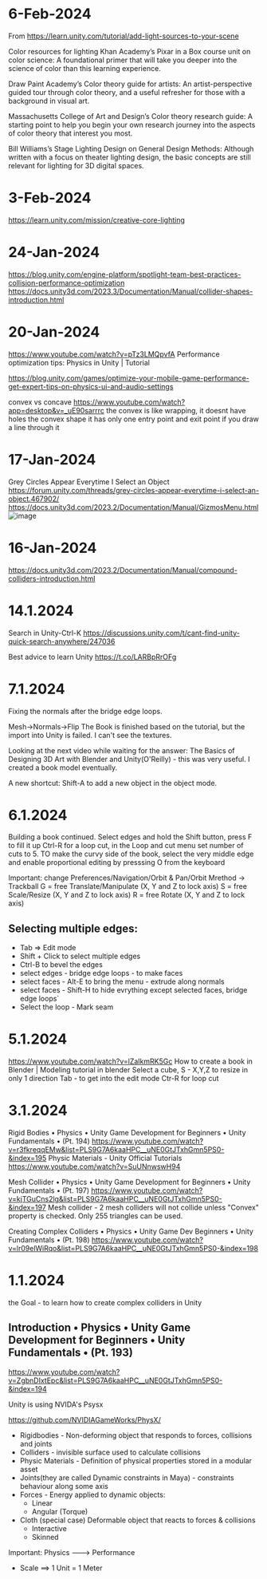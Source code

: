 # 6-Feb-2024
From https://learn.unity.com/tutorial/add-light-sources-to-your-scene

Color resources for lighting
Khan Academy’s Pixar in a Box course unit on color science: A foundational primer that will take you deeper into the science of color than this learning experience.

Draw Paint Academy’s Color theory guide for artists: An artist-perspective guided tour through color theory, and a useful refresher for those with a background in visual art.

Massachusetts College of Art and Design’s Color theory research guide: A starting point to help you begin your own research journey into the aspects of color theory that interest you most.

Bill Williams’s Stage Lighting Design on General Design Methods: Although written with a focus on theater lighting design, the basic concepts are still relevant for lighting for 3D digital spaces.

# 3-Feb-2024
https://learn.unity.com/mission/creative-core-lighting

# 24-Jan-2024
https://blog.unity.com/engine-platform/spotlight-team-best-practices-collision-performance-optimization
https://docs.unity3d.com/2023.3/Documentation/Manual/collider-shapes-introduction.html

# 20-Jan-2024
https://www.youtube.com/watch?v=pTz3LMQpvfA
Performance optimization tips: Physics in Unity | Tutorial

https://blog.unity.com/games/optimize-your-mobile-game-performance-get-expert-tips-on-physics-ui-and-audio-settings

convex vs concave
https://www.youtube.com/watch?app=desktop&v=_uE90sarrrc
the convex is like wrapping, it doesnt have holes
the convex shape it has only one entry point and exit point if you draw a line through it


# 17-Jan-2024
Grey Circles Appear Everytime I Select an Object
https://forum.unity.com/threads/grey-circles-appear-everytime-i-select-an-object.467902/
https://docs.unity3d.com/2023.2/Documentation/Manual/GizmosMenu.html
![image](https://github.com/wave-rider/LearningUnity/assets/25537219/5d1dc906-993d-4380-9eb5-2fbb3302149b)


# 16-Jan-2024
https://docs.unity3d.com/2023.2/Documentation/Manual/compound-colliders-introduction.html

# 14.1.2024
Search in Unity-Ctrl-K
https://discussions.unity.com/t/cant-find-unity-quick-search-anywhere/247036

Best advice to learn Unity
https://t.co/LARBpRrOFg

# 7.1.2024
Fixing the normals after the bridge edge loops. 

Mesh->Normals->Flip
The Book is finished based on the tutorial, but the import into Unity is failed.
I can't see the textures.

Looking at the next video while waiting for the answer:
The Basics of Designing 3D Art with Blender and Unity(O'Reilly) - this was very useful. I created a book model eventually.

A new shortcut: Shift-A to add a new object in the object mode.

# 6.1.2024
Building a book continued.
Select edges and hold the Shift button, press F to fill it up
Ctrl-R for a loop cut, in the Loop and cut menu set number of cuts to 5.
TO make the curvy side of the book, select the very middle edge and enable proportional editing by presssing O from the 
keyboard

Important: change Preferences/Navigation/Orbit & Pan/Orbit Mrethod -> Trackball
G = free Translate/Manipulate (X, Y and Z to lock axis) S = free Scale/Resize (X, Y and Z to lock axis) R = free Rotate (X, Y and Z to lock axis) 

## Selecting multiple edges:
 - Tab => Edit mode
 - Shift + Click  to select multiple edges
 - Ctrl-B to bevel the edges
 - select edges - bridge edge loops - to make faces 
 - select faces - Alt-E to bring the menu - extrude along normals
 - select faces - Shift-H to hide evrything except selected faces, bridge edge loops`
 - Select the loop - Mark seam

# 5.1.2024
https://www.youtube.com/watch?v=lZaIkmRK5Gc
How to create a book in Blender | Modeling tutorial in blender
Select a cube, S - X,Y,Z to resize in only 1 direction
Tab - to get into the edit mode
Ctr-R for loop cut

# 3.1.2024
Rigid Bodies • Physics • Unity Game Development for Beginners • Unity Fundamentals • (Pt. 194)
https://www.youtube.com/watch?v=r3fkreqqEMw&list=PLS9G7A6kaaHPC__uNE0GtJTxhGmn5PS0-&index=195
Physic Materials - Unity Official Tutorials
https://www.youtube.com/watch?v=SuUNnwswH94

Mesh Collider • Physics • Unity Game Development for Beginners • Unity Fundamentals • (Pt. 197)
https://www.youtube.com/watch?v=kjTGuCns2lg&list=PLS9G7A6kaaHPC__uNE0GtJTxhGmn5PS0-&index=197
Mesh collider - 2 mesh colliders will not collide unless "Convex" property is checked. Only 255 triangles can be used.

Creating Complex Colliders • Physics • Unity Game Dev Beginners • Unity Fundamentals • (Pt. 198)
https://www.youtube.com/watch?v=lr09elWiRqo&list=PLS9G7A6kaaHPC__uNE0GtJTxhGmn5PS0-&index=198


# 1.1.2024
the Goal - to learn how to create complex colliders in Unity

## Introduction • Physics • Unity Game Development for Beginners • Unity Fundamentals • (Pt. 193)
https://www.youtube.com/watch?v=ZgbnDIxtEpc&list=PLS9G7A6kaaHPC__uNE0GtJTxhGmn5PS0-&index=194

Unity is using NVIDA's Psysx

https://github.com/NVIDIAGameWorks/PhysX/

- Rigidbodies - Non-deforming object that responds to forces, collisions and joints
- Colliders - invisible surface used to calculate collisions
- Physic Materials - Definition of physical properties stored in a modular asset
- Joints(they are called Dynamic constraints in Maya) - constraints behaviour along some axis
- Forces - Energy applied to dynamic objects:
  * Linear
  * Angular (Torque)
- Cloth (special case) Deformable object that reacts to forces & collisions
  * Interactive
  * Skinned

Important: Physics ---> Performance
- Scale ==> 1 Unit = 1 Meter
    


